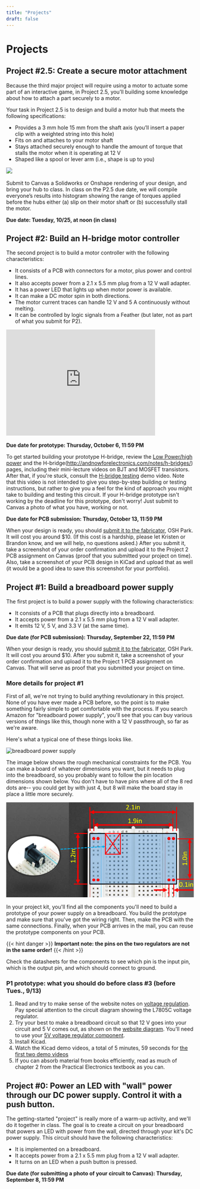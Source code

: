 ```yaml
---
title: "Projects"
draft: false
---
```

# Projects

## Project #2.5: Create a secure motor attachment

Because the third major project will require using a motor to actuate some part of an interactive game, in Project 2.5, you’ll building some knowledge about how to attach a part securely to a motor.

Your task in Project 2.5 is to design and build a motor hub that meets the following specifications:

-	Provides a 3 mm hole 15 mm from the shaft axis (you’ll insert a paper clip with a weighted string into this hole) 
-	Fits on and attaches to your motor shaft
-	Stays attached securely enough to handle the amount of torque that stalls the motor when it is operating at 12 V
-	Shaped like a spool or lever arm (i.e., shape is up to you)

![](/img/74AC7980-A949-4450-BDC3-5F5F44BE69AC.jpeg)

Submit to Canvas a Solidworks or Onshape rendering of your design, and bring your hub to class. In class on the P2.5 due date, we will compile everyone’s results into histogram showing the range of torques applied before the hubs either (a) slip on their motor shaft or (b) successfully stall the motor.

**Due date: Tuesday, 10/25, at noon (in class)**


## Project #2: Build an H-bridge motor controller

The second project is to build a motor controller with the following characteristics:

*   It consists of a PCB with connectors for a motor, plus power and control lines.
*   It also accepts power from a 2.1 x 5.5 mm plug from a 12 V wall adapter.
*   It has a power LED that lights up when motor power is available.
*   It can make a DC motor spin in both directions.
*   The motor current traces can handle 12 V and 5 A continuously without melting.
*   It can be controlled by logic signals from a Feather (but later, not as part of what you submit for P2).  


<iframe id="kaltura_player" src="https://cdnapisec.kaltura.com/p/1813261/sp/181326100/embedIframeJs/uiconf_id/26203331/partner_id/1813261?iframeembed=true&playerId=kaltura_player&entry_id=1_708qmkve&flashvars[streamerType]=auto&amp;flashvars[localizationCode]=en&amp;flashvars[leadWithHTML5]=true&amp;flashvars[sideBarContainer.plugin]=true&amp;flashvars[sideBarContainer.position]=left&amp;flashvars[sideBarContainer.clickToClose]=true&amp;flashvars[chapters.plugin]=true&amp;flashvars[chapters.layout]=vertical&amp;flashvars[chapters.thumbnailRotator]=false&amp;flashvars[streamSelector.plugin]=true&amp;flashvars[EmbedPlayer.SpinnerTarget]=videoHolder&amp;flashvars[dualScreen.plugin]=true&amp;flashvars[Kaltura.addCrossoriginToIframe]=true&amp;&wid=1_mtijm1x6" width="400" height="285" allowfullscreen webkitallowfullscreen mozAllowFullScreen allow="autoplay *; fullscreen *; encrypted-media *" sandbox="allow-forms allow-same-origin allow-scripts allow-top-navigation allow-pointer-lock allow-popups allow-modals allow-orientation-lock allow-popups-to-escape-sandbox allow-presentation allow-top-navigation-by-user-activation" frameborder="0" title="Kaltura Player"></iframe>  

**Due date for prototype: Thursday, October 6, 11:59 PM**

To get started building your prototype H-bridge, review the [Low Power/high power](http://andnowforelectronics.com/notes/low-power-high-power/) and the H-bridge(http://andnowforelectronics.com/notes/h-bridges/) pages, including their mini-lecture videos on BJT and MOSFET transistors. After that, if you're stuck, consult the [H-bridge testing](http://andnowforelectronics.com/notes/demo-videos/#testing-an-h-bridge) demo video.  Note that this video is not intended to give you step-by-step building or testing instructions, but rather to give you a feel for the kind of approach you might take to building and testing this circuit. If your H-bridge prototype isn't working by the deadline for this prototype, don't worry!  Just submit to Canvas a photo of what you have, working or not.  

**Due date for PCB submission: Thursday, October 13, 11:59 PM**

When your design is ready, you should [submit it to the fabricator](https://oshpark.com/), OSH Park. It will cost you around $10\. (If this cost is a hardship, please let Kristen or Brandon know, and we will help, no questions asked.) After you submit it, take a screenshot of your order confirmation and upload it to the Project 2 PCB assignment on Canvas (proof that you submitted your project on time). Also, take a screenshot of your PCB design in KiCad and upload that as well (it would be a good idea to save this screenshot for your portfolio). 

## Project #1: Build a breadboard power supply

The first project is to build a power supply with the following characteristics:

*   It consists of a PCB that plugs directly into a breadboard.
*   It accepts power from a 2.1 x 5.5 mm plug from a 12 V wall adapter.
*   It emits 12 V, 5 V, and 3.3 V (at the same time).

**Due date (for PCB submission): Thursday, September 22, 11:59 PM**

When your design is ready, you should [submit it to the fabricator](https://oshpark.com/), OSH Park. It will cost you around $10\. After you submit it, take a screenshot of your order confirmation and upload it to the Project 1 PCB assignment on Canvas. That will serve as proof that you submitted your project on time.

### More details for project #1

First of all, we're not trying to build anything revolutionary in this project. None of you have ever made a PCB before, so the point is to make something fairly simple to get comfortable with the process. If you search Amazon for "breadboard power supply", you'll see that you can buy various versions of things like this, though none with a 12 V passthrough, so far as we're aware.

Here's what a typical one of these things looks like.

![breadboard power supply](/img/breadboard-power-supply-from-amazon.jpg)

The image below shows the rough mechanical constraints for the PCB. You can make a board of whatever dimensions you want, but it needs to plug into the breadboard, so you probably want to follow the pin location dimensions shown below. You don't have to have pins where all of the 8 red dots are-- you could get by with just 4, but 8 will make the board stay in place a little more securely.

![](/img/breadboard-supply-mechanical-design.png)

In your project kit, you'll find all the components you'll need to build a prototype of your power supply on a breadboard. You build the prototype and make sure that you've got the wiring right. Then, make the PCB with the same connections. Finally, when your PCB arrives in the mail, you can reuse the prototype components on your PCB.

{{< hint danger >}}
**Important note: the pins on the two regulators are not in the same order!**
{{< /hint >}}

Check the datasheets for the components to see which pin is the input pin, which is the output pin, and which should connect to ground.


### P1 prototype: what you should do before class #3 (before Tues., 9/13)

1. Read and try to make sense of the website notes on [voltage regulation](http://andnowforelectronics.com/notes/voltage-regulation/). Pay special attention to the circuit diagram showing the L7805C voltage regulator.
2. Try your best to make a breadboard circuit so that 12 V goes into your circuit and 5 V comes out, as shown on the [website diagram](http://andnowforelectronics.com/notes/voltage-regulation/). You'll need to use your [5V voltage regulator component](http://andnowforelectronics.com/notes/datasheets/#voltage-regulators).
3. Install Kicad.
4. Watch the Kicad demo videos, a total of 5 minutes, 59 seconds for [the first two demo videos](http://andnowforelectronics.com/notes/demo-videos/)
5. If you can absorb material from books efficiently, read as much of chapter 2 from the Practical Electronics textbook as you can.

## Project #0: Power an LED with "wall" power through our DC power supply. Control it with a push button.

The getting-started "project" is really more of a warm-up activity, and we'll do it together in class. The goal is to create a circuit on your breadboard that powers an LED with power from the wall, directed through your kit's DC power supply.  This circuit should have the following characteristics:

*   It is implemented on a breadboard.
*   It accepts power from a 2.1 x 5.5 mm plug from a 12 V wall adapter.
*   It turns on an LED when a push button is pressed.

**Due date (for submitting a photo of your circuit to Canvas): Thursday, September 8, 11:59 PM**

